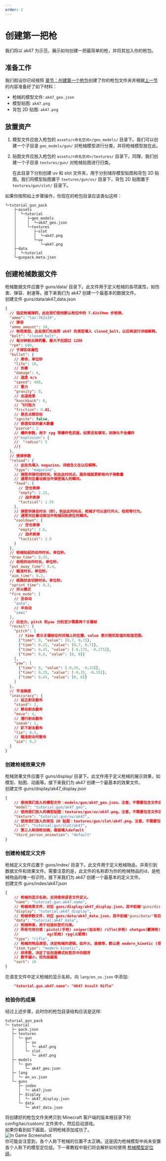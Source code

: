```yaml
---
order: 2
---
```

# 创建第一把枪
我们将以 ak47 为示范，展示如何创建一把最简单的枪，并将其加入你的枪包。

## 准备工作
我们假设你已经按照 [章节：创建第一个枪包](../02_first_pack )创建了你的枪包文件夹并根据[上一节](./01_simple_gun)的内容准备好了如下材料：
- 枪械的模型文件: `ak47_geo.json`
- 模型贴图: `ak47.png`
- 背包 2D 贴图: `ak47.png`

## 放置资产
1. 模型文件应放入枪包的 `assets/<命名空间>/geo_models/` 目录下。我们可以创建一个子目录 `geo_models/gun/` 对枪械模型进行分类，并将枪械模型放在此。
2. 贴图文件应放入枪包的 `assets/<命名空间>/textures/` 目录下。同理，我们创建一个子目录 `textures/gun/` 对枪械贴图进行归类。  

   在此目录下分别创建 uv 和 slot 文件夹，用于分别储存模型贴图和背包 2D 贴图。我们将模型贴图置于 `textures/gun/uv/` 目录下，背包 2D 贴图置于 `textures/gun/slot/` 目录下。

如果你按照如上步骤操作，你现在的枪包目录应该类似这样：
```
└─tutorial_gun_pack
    ├─assets
    │  └─tutorial
    │     ├─geo_models
    │     │  └─ak47_geo.json
    │     └─textures
    │        ├─slot
    │        │  └─ak47.png
    │        └─uv
    │           └─ak47.png
    ├─data
    │  └─tutorial
    └─gunpack.meta.json
```

## 创建枪械数据文件
枪械数据文件应置于 guns/data/ 目录下。此文件用于定义枪械的各项属性，如伤害、弹容、射速等。接下来我们为 ak47 创建一个最基本的数据文件。   
创建文件 guns/data/ak47_data.json
```json
{
  // 指定枪械弹药，此处我们使用默认枪包中的 7.62x39mm 步枪弹。
  "ammo": "tac:762x39",
  // 弹容
  "ammo_amount": 30,
  // 枪栓类型。此处我们先按照 ak47 的类型填入 closed_bolt，以后再进行详细解释。
  "bolt": "closed_bolt",
  // 每分钟射出弹药量，最大不应超过 1200
  "rpm": 600,
  // 子弹实体属性
  "bullet": {
    // 寿命，单位秒
    "life": 10,
    // 伤害
    "damage": 6,
    // 速度 m/s
    "speed": 400,
    // 重力
    "gravity": 0,
    // 击退效果
    "knockback": 0,
    // 飞行阻力
    "friction": 0.01,
    // 是否点燃目标
    "ignite": false,
    // 穿透实体的最大数量
    "pierce": 2
    // 爆炸参数，用于 rpg 等爆炸性武器，如果没有填写，则弹头不会爆炸
    //"explosion": {
    //  "radius": 5
    //}
  },
  // 换弹参数
  "reload": {
    // 此处先填入 magazine，详细含义在以后解释。
    "type": "magazine",
    // 弹匣供弹完成时间，到达此时间点，服务端就更新枪内子弹数量
    // 通常对应着动画当中弹匣插入的瞬间。
    "feed": {
      // 空仓换弹
      "empty": 2.25,
      // 战术换弹
      "tactical": 1.55
    },
    // 弹匣供弹总时长（秒），到达此时间点，枪械才可以进行开火、检视等行为。
    // 通常对应着动画当中枪械回到原位的瞬间。
    "cooldown": {
      // 空仓换弹
      "empty": 2.6,
      // 战术换弹
      "tactical": 2.0
    }
  },
  // 枪械抬起的动作时长，单位秒。
  "draw_time": 0.35,
  // 收枪的动作时长，单位秒。
  "put_away_time": 0.4,
  // 瞄准时长，单位秒。
  "aim_time": 0.2,
  // 疾跑状态切换时长，单位秒。
  "sprint_time": 0.3,
  // 开火模式
  "fire_mode": [
    // 全自动
    "auto",
    // 半自动
    "semi"
  ],
  // 后坐力，pitch 和yaw 分别至少需要两个关键帧
  "recoil": {
    "pitch": [
      // time 表示关键帧在时间轴上的位置，value 表示随机取值的取值范围。
      {"time": 0, "value": [0.7, 0.7]},
      {"time": 0.25, "value": [0.7, 0.7]},
      {"time": 0.45, "value": [-0.175, -0.175]},
      {"time": 0.6, "value": [0, 0]}
    ],
    "yaw": [
      {"time": 0, "value": [-0.35, -0.15]},
      {"time": 0.25, "value": [-0.35, -0.15]},
      {"time": 0.45, "value": [0, 0]}
    ]
  },
  // 不准确度
  "inaccuracy": {
    // 站立射击散布
    "stand": 2,
    // 移动射击散布
    "move": 4,
    // 潜行射击散布
    "sneak": 1,
    // 趴下射击散布
    "lie": 0.5,
    // 瞄准射击时散布
    "aim": 0.2
  }
}
```
### 创建枪械效果文件
枪械效果文件应置于 guns/display/ 目录下。此文件用于定义枪械的展示效果，如模型、贴图、动画等。接下来我们为 ak47 创建一个最基本的效果文件。   
创建文件 guns/display/ak47_display.json
```json
{
    // 使用我们放入的模型文件：models/gun/ak47_geo.json。注意，不需要包含文件后缀，也不要包含开头的 "models/"。
    "model": "tutorial:gun/ak47_geo",
    // 使用我们放入的模型贴图：textures/gun/uv/ak47.png。注意，不需要包含文件后缀，也不要包含开头的 "textures/"。
    "texture": "tutorial:gun/uv/ak47",
    // 使用我们放入的背包 2D 贴图：textures/gun/slot/ak47.png。注意，不需要包含文件后缀，也不要包含开头的 "textures/"。
    "slot": "tutorial:gun/slot/ak47",
    // 第三人称持枪动画，直接填入default
    "third_person_animation": "default"
}
```
### 创建枪械定义文件
枪械定义文件应置于 guns/index/ 目录下。此文件用于定义枪械物品，并索引到数据文件和效果文件。需要注意的是，此文件的名称即为你的枪械物品的id，是枪械物品的唯一标识符。接下来我们为 ak47 创建一个最基本的定义文件。   
创建文件 guns/index/ak47.json
```json
{
    // 枪械的显示名称，支持使用语言文件定义。
    "name": "tutorial.gun.ak47.name",
    // 枪械效果文件，对应 guns/display/ak47_display.json，其中前缀"guns/display/"和后缀".json"不需要包含。
    "display": "tutorial:ak47_display",
    // 枪械参数文件，对应 guns/data/ak47_data.json，其中前缀"guns/data/"和后缀".json"不需要包含。
    "data": "tutorial:ak47_data",
    // 枪械种类，用于创造标签栏归类。
    // 所有可用分类：pistol(手枪) sniper(狙击枪) rifle(步枪) shotgun(霰弹枪) smg(冲锋枪) 
    //             mg(机枪) rpg(火箭筒)
    "type": "rifle",
    // 枪械的物品类型，决定枪械的逻辑，如开火、装填等，默认是 modern_kinetic (现代动能枪械)
    "item_type": "modern_kinetic",
    // 排序数，决定了在创造模式标签页中的顺序
    // 数字越小，优先级越高
    "sort": 10
}
```
在语言文件中定义枪械的显示名称。向 `lang/en_us.json` 中添加:
``` json
    "tutorial.gun.ak47.name": "AK47 Assult Rifle"
```
### 检验你的成果
经过上述步骤，此时你的枪包目录结构应该是这样:
```
tutorial_gun_pack
└─ tutorial
   ├─ pack.json
   ├─ textures
   │  └─ gun
   │     ├─ uv
   │     │  └─ ak47.png
   │     └─ slot
   │        └─ ak47.png
   ├─ models
   │  └─ gun
   │     └─ ak47_geo.json
   ├─ lang
   │  └─ en_us.json
   └─ guns
      ├─ index
      │  └─ ak47.json
      ├─ display
      │  └─ ak47_display.json
      └─ data
         └─ ak47_data.json
```
将创建好的枪包文件夹拷贝到 Minecraft 客户端的版本根目录下的 config/tac/custom/ 文件夹中，然后启动游戏。   
如果你看到如下画面，证明枪械添加成功了。   
![In Game Screenshot](/gunpack/gun/in_game.png)    
你可能会注意到，各个人称下枪械的位置不太正确。这是因为枪械模型中尚未安置各个人称下的模型定位组。下一章教程中我们将会解析如何使用 [枪械模型定位组](./05_gun_position)。